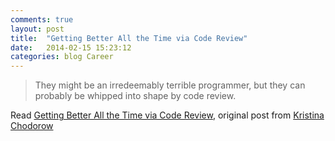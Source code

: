 ```yaml
---
comments: true
layout: post
title:  "Getting Better All the Time via Code Review"
date:   2014-02-15 15:23:12
categories: blog Career
---
```


> They might be an irredeemably terrible programmer, but they can probably be whipped into shape by code review.

Read <a href="http://www.kchodorow.com/blog/2013/11/21/getting-better-all-the-time-via-code-review/" target="_blank">Getting Better All the Time via Code Review</a>, original post from <a href="http://www.kchodorow.com/blog/" target="_blank">Kristina Chodorow</a>